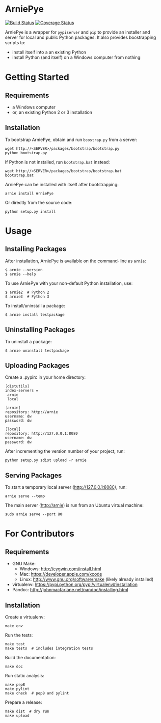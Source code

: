 ArniePye
========

[![Build Status](https://travis-ci.org/dornerworks/arniepye.png?branch=master)](https://travis-ci.org/dornerworks/arniepye)
[![Coverage Status](https://coveralls.io/repos/dornerworks/arniepye/badge.png?branch=master)](https://coveralls.io/r/dornerworks/arniepye/?branch=master)

ArniePye is a wrapper for `pypiserver` and `pip` to provide an installer
and server for local and public Python packages. It also provides
boostrapping scripts to:

-   install itself into a an existing Python
-   install Python (and itself) on a Windows computer from nothing



Getting Started
===============

Requirements
------------

* a Windows computer
* or, an existing Python 2 or 3 installation


Installation
------------

To bootstrap ArniePye, obtain and run `boostrap.py` from a server:

    wget http://<SERVER>/packages/bootstrap/bootstrap.py
    python bootstrap.py

If Python is not installed, run `bootstrap.bat` instead:

    wget http://<SERVER>/packages/bootstrap/bootstrap.bat
    bootstrap.bat

ArniePye can be installed with itself after bootstrapping:

    arnie install ArniePye

Or directly from the source code:

    python setup.py install



Usage
=====

Installing Packages
-------------------

After installation, ArniePye is available on the command-line as
`arnie`:

    $ arnie --version
    $ arnie --help

To use ArniePye with your non-default Python installation, use:

    $ arnie2  # Python 2
    $ arnie3  # Python 3

To install/uninstall a package:

    $ arnie install testpackage


Uninstalling Packages
---------------------

To uninstall a package:

    $ arnie uninstall testpackage


Uploading Packages
------------------

Create a .pypirc in your home directory:

    [distutils]
    index-servers =
     arnie
     local

    [arnie]
    repository: http://arnie
    username: dw
    password: dw

    [local]
    repository: http://127.0.0.1:8080
    username: dw
    password: dw

After incrementing the version number of your project, run:

    python setup.py sdist upload -r arnie


Serving Packages
----------------

To start a temporary local server (<http://127.0.0.1:8080>), run:

    arnie serve --temp

The main server (<http://arnie>) is run from an Ubuntu virtual machine:

    sudo arnie serve --port 80



For Contributors
================

Requirements
------------

* GNU Make:
    * Windows: http://cygwin.com/install.html
    * Mac: https://developer.apple.com/xcode
    * Linux: http://www.gnu.org/software/make (likely already installed)
* virtualenv: https://pypi.python.org/pypi/virtualenv#installation
* Pandoc: http://johnmacfarlane.net/pandoc/installing.html


Installation
------------

Create a virtualenv:

    make env

Run the tests:

    make test
    make tests  # includes integration tests

Build the documentation:

    make doc

Run static analysis:

    make pep8
    make pylint
    make check  # pep8 and pylint

Prepare a release:

    make dist  # dry run
    make upload
